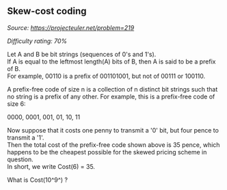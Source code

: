 Skew-cost coding
----------------

*Source: https://projecteuler.net/problem=219*


*Difficulty rating: 70%*

Let A and B be bit strings (sequences of 0's and 1's).\
 If A is equal to the leftmost length(A) bits of B, then A is said to be
a prefix of B.\
 For example, 00110 is a prefix of 001101001, but not of 00111 or
100110.

A prefix-free code of size n is a collection of n distinct bit strings
such that no string is a prefix of any other. For example, this is a
prefix-free code of size 6:

0000, 0001, 001, 01, 10, 11

Now suppose that it costs one penny to transmit a '0' bit, but four
pence to transmit a '1'.\
 Then the total cost of the prefix-free code shown above is 35 pence,
which happens to be the cheapest possible for the skewed pricing scheme
in question.\
 In short, we write Cost(6) = 35.

What is Cost(10^9^) ?

